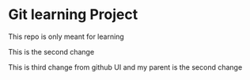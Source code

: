 # Git learning Project

This repo is only meant for learning 

This is the second change
 
This is third change from github UI and my parent is the second change

